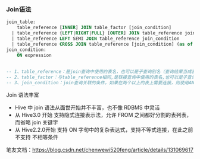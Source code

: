 ### Join语法

```sql
join_table:
    table_reference [INNER] JOIN table_factor [join_condition]
  | table_reference {LEFT|RIGHT|FULL} [OUTER] JOIN table_reference join_condition
  | table_reference LEFT SEMI JOIN table_reference join_condition
  | table_reference CROSS JOIN table_reference [join_condition] (as of Hive 0.10)
join_condition:
    ON expression  
    
 
-- 1、table_reference：是join查询中使用的表名，也可以是子查询别名（查询结果当成表参与join）。
-- 2、table_factor：与table_reference相同,是联接查询中使用的表名,也可以是子查询别名。
-- 3、join_condition：join查询关联的条件，如果在两个以上的表上需要连接，则使用AND关键字。
```

Join 语法丰富

+ Hive 中 join 语法从面世开始并不丰富，也不像 RDBMS 中灵活
+ 从 Hive3.0 开始 支持隐式连接表示法，允许 FROM 之间都好分割的表列表，而省略 join 关键字
+ 从 Hive2.2.0开始 支持 ON 字句中的复杂表达式，支持不等式连接，在此之前不支持 不相等条件

笔友文档：https://blog.csdn.net/chenwewi520feng/article/details/131069617

